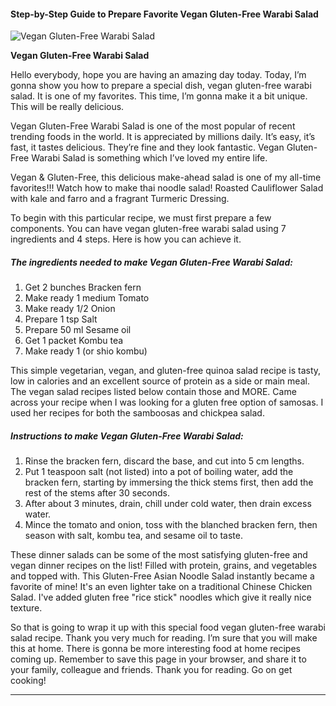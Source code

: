             

#### Step-by-Step Guide to Prepare Favorite Vegan Gluten-Free Warabi Salad

![Vegan Gluten-Free Warabi Salad](https://img-global.cpcdn.com/recipes/5821068993363968/751x532cq70/vegan-gluten-free-warabi-salad-recipe-main-photo.jpg)

**Vegan Gluten-Free Warabi Salad**

Hello everybody, hope you are having an amazing day today. Today, I’m gonna show you how to prepare a special dish, vegan gluten-free warabi salad. It is one of my favorites. This time, I’m gonna make it a bit unique. This will be really delicious.

Vegan Gluten-Free Warabi Salad is one of the most popular of recent trending foods in the world. It is appreciated by millions daily. It’s easy, it’s fast, it tastes delicious. They’re fine and they look fantastic. Vegan Gluten-Free Warabi Salad is something which I’ve loved my entire life.

Vegan & Gluten-Free, this delicious make-ahead salad is one of my all-time favorites!!! Watch how to make thai noodle salad! Roasted Cauliflower Salad with kale and farro and a fragrant Turmeric Dressing.

To begin with this particular recipe, we must first prepare a few components. You can have vegan gluten-free warabi salad using 7 ingredients and 4 steps. Here is how you can achieve it.

##### The ingredients needed to make Vegan Gluten-Free Warabi Salad:

1.  Get 2 bunches Bracken fern
2.  Make ready 1 medium Tomato
3.  Make ready 1/2 Onion
4.  Prepare 1 tsp Salt
5.  Prepare 50 ml Sesame oil
6.  Get 1 packet Kombu tea
7.  Make ready 1 (or shio kombu)

This simple vegetarian, vegan, and gluten-free quinoa salad recipe is tasty, low in calories and an excellent source of protein as a side or main meal. The vegan salad recipes listed below contain those and MORE. Came across your recipe when I was looking for a gluten free option of samosas. I used her recipes for both the samboosas and chickpea salad.

##### Instructions to make Vegan Gluten-Free Warabi Salad:

1.  Rinse the bracken fern, discard the base, and cut into 5 cm lengths.
2.  Put 1 teaspoon salt (not listed) into a pot of boiling water, add the bracken fern, starting by immersing the thick stems first, then add the rest of the stems after 30 seconds.
3.  After about 3 minutes, drain, chill under cold water, then drain excess water.
4.  Mince the tomato and onion, toss with the blanched bracken fern, then season with salt, kombu tea, and sesame oil to taste.

These dinner salads can be some of the most satisfying gluten-free and vegan dinner recipes on the list! Filled with protein, grains, and vegetables and topped with. This Gluten-Free Asian Noodle Salad instantly became a favorite of mine! It's an even lighter take on a traditional Chinese Chicken Salad. I've added gluten free "rice stick" noodles which give it really nice texture.

So that is going to wrap it up with this special food vegan gluten-free warabi salad recipe. Thank you very much for reading. I’m sure that you will make this at home. There is gonna be more interesting food at home recipes coming up. Remember to save this page in your browser, and share it to your family, colleague and friends. Thank you for reading. Go on get cooking!

* * *